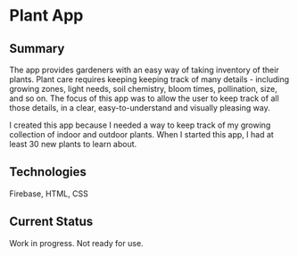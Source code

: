 # Plant App

## Summary
The app provides gardeners with an easy way of taking inventory of their plants. Plant care requires keeping keeping track of many details - including growing zones, light needs, soil chemistry, bloom times, pollination, size, and so on. The focus of this app was to allow the user to keep track of all those details, in a clear, easy-to-understand and visually pleasing way.

I created this app because I needed a way to keep track of my growing collection of indoor and outdoor plants. When I started this app, I had at least 30 new plants to learn about.

## Technologies
Firebase, HTML, CSS

## Current Status
Work in progress. Not ready for use.
